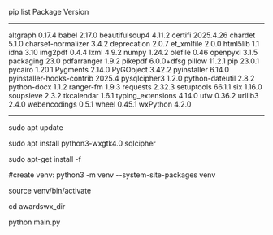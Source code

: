 pip list
Package                   Version
------------------------- ----------
altgraph                  0.17.4
babel                     2.17.0
beautifulsoup4            4.11.2
certifi                   2025.4.26
chardet                   5.1.0
charset-normalizer        3.4.2
deprecation               2.0.7
et_xmlfile                2.0.0
html5lib                  1.1
idna                      3.10
img2pdf                   0.4.4
lxml                      4.9.2
numpy                     1.24.2
olefile                   0.46
openpyxl                  3.1.5
packaging                 23.0
pdfarranger               1.9.2
pikepdf                   6.0.0+dfsg
pillow                    11.2.1
pip                       23.0.1
pycairo                   1.20.1
Pygments                  2.14.0
PyGObject                 3.42.2
pyinstaller               6.14.0
pyinstaller-hooks-contrib 2025.4
pysqlcipher3              1.2.0
python-dateutil           2.8.2
python-docx               1.1.2
ranger-fm                 1.9.3
requests                  2.32.3
setuptools                66.1.1
six                       1.16.0
soupsieve                 2.3.2
tkcalendar                1.6.1
typing_extensions         4.14.0
ufw                       0.36.2
urllib3                   2.4.0
webencodings              0.5.1
wheel                     0.45.1
wxPython                  4.2.0

----------
sudo apt update

sudo apt install python3-wxgtk4.0 sqlcipher

sudo apt-get install -f

#create venv:
python3 -m venv --system-site-packages venv

source venv/bin/activate

cd awardswx_dir

python main.py

